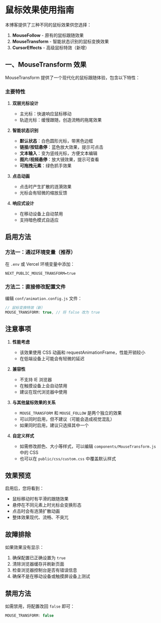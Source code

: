 # 鼠标效果使用指南

本博客提供了三种不同的鼠标效果供您选择：

1. **MouseFollow** - 原有的鼠标跟随效果
2. **MouseTransform** - 智能状态识别的鼠标变换效果
3. **CursorEffects** - 高级鼠标特效（新增）

## 一、MouseTransform 效果

MouseTransform 提供了一个现代化的鼠标跟随体验，包含以下特性：

### 主要特性

1. **双层光标设计**
   - 主光标：快速响应鼠标移动
   - 轨迹光标：缓慢跟随，创造流畅的拖尾效果

2. **智能状态识别**
   - **默认状态**：白色圆形光标，带黑色边框
   - **链接/按钮悬停**：蓝色放大效果，提示可点击
   - **文本输入**：变为竖线光标，方便文本编辑
   - **图片/视频悬停**：放大镜效果，提示可查看
   - **可拖拽元素**：绿色抓手效果

3. **点击动画**
   - 点击时产生扩散的涟漪效果
   - 光标会有轻微的缩放反馈

4. **响应式设计**
   - 在移动设备上自动禁用
   - 支持暗色模式自适应

## 启用方法

### 方法一：通过环境变量（推荐）

在 `.env` 或 Vercel 环境变量中添加：

```
NEXT_PUBLIC_MOUSE_TRANSFORM=true
```

### 方法二：直接修改配置文件

编辑 `conf/animation.config.js` 文件：

```javascript
// 鼠标变换特效（新）
MOUSE_TRANSFORM: true, // 将 false 改为 true
```

## 注意事项

1. **性能考虑**
   - 该效果使用 CSS 动画和 requestAnimationFrame，性能开销较小
   - 在低端设备上可能会有轻微的延迟

2. **兼容性**
   - 不支持 IE 浏览器
   - 在触摸设备上会自动禁用
   - 建议在现代浏览器中使用

3. **与其他鼠标效果的关系**
   - `MOUSE_TRANSFORM` 和 `MOUSE_FOLLOW` 是两个独立的效果
   - 可以同时启用，但不建议（可能会造成视觉混乱）
   - 如果同时启用，建议只选择其中一个

4. **自定义样式**
   - 如需修改颜色、大小等样式，可以编辑 `components/MouseTransform.js` 中的 CSS
   - 也可以在 `public/css/custom.css` 中覆盖默认样式

## 效果预览

启用后，您将看到：
- 鼠标移动时有平滑的跟随效果
- 悬停在不同元素上时光标会变换形态
- 点击时会有涟漪扩散动画
- 整体效果现代、流畅、不突兀

## 故障排除

如果效果没有显示：
1. 确保配置已正确设置为 `true`
2. 清除浏览器缓存并刷新页面
3. 检查浏览器控制台是否有错误信息
4. 确保不是在移动设备或触摸屏设备上测试

## 禁用方法

如需禁用，将配置改回 `false` 即可：

```javascript
MOUSE_TRANSFORM: false